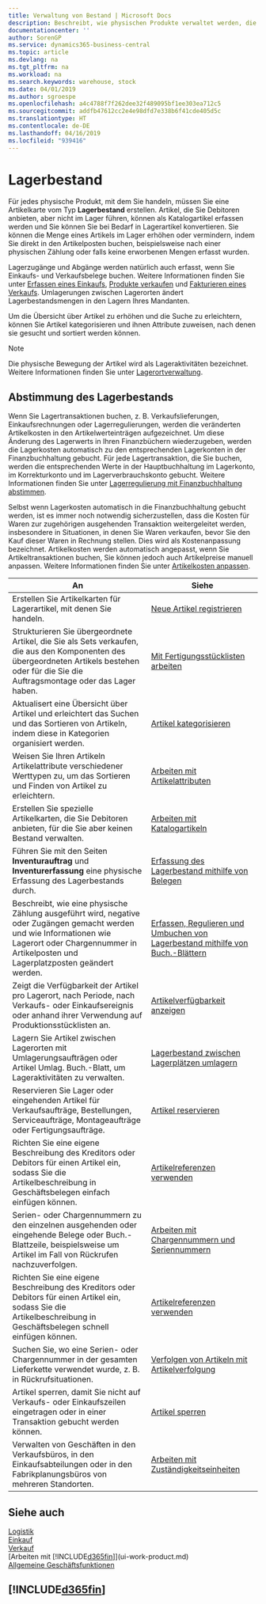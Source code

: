 ```yaml
---
title: Verwaltung von Bestand | Microsoft Docs
description: Beschreibt, wie physischen Produkte verwaltet werden, die Sie im Lagerbestand in Ihrem Lager verwalten.
documentationcenter: ''
author: SorenGP
ms.service: dynamics365-business-central
ms.topic: article
ms.devlang: na
ms.tgt_pltfrm: na
ms.workload: na
ms.search.keywords: warehouse, stock
ms.date: 04/01/2019
ms.author: sgroespe
ms.openlocfilehash: a4c4788f7f262dee32f489095bf1ee303ea712c5
ms.sourcegitcommit: addfb47612cc2e4e98dfd7e338b6f41cde405d5c
ms.translationtype: HT
ms.contentlocale: de-DE
ms.lasthandoff: 04/16/2019
ms.locfileid: "939416"
---
```

# <a name="inventory"></a>Lagerbestand
Für jedes physische Produkt, mit dem Sie handeln, müssen Sie eine Artikelkarte vom Typ **Lagerbestand** erstellen. Artikel, die Sie Debitoren anbieten, aber nicht im Lager führen, können als Katalogartikel erfassen werden und Sie können Sie bei Bedarf in Lagerartikel konvertieren. Sie können die Menge eines Artikels im Lager erhöhen oder vermindern, indem Sie direkt in den Artikelposten buchen, beispielsweise nach einer physischen Zählung oder falls keine erworbenen Mengen erfasst wurden.

Lagerzugänge und Abgänge werden natürlich auch erfasst, wenn Sie Einkaufs- und Verkaufsbelege buchen. Weitere Informationen finden Sie unter [Erfassen eines Einkaufs](purchasing-how-record-purchases.md), [Produkte verkaufen](sales-how-sell-products.md) und [Fakturieren eines Verkaufs](sales-how-invoice-sales.md). Umlagerungen zwischen Lagerorten ändert Lagerbestandsmengen in den Lagern Ihres Mandanten.   

Um die Übersicht über Artikel zu erhöhen und die Suche zu erleichtern, können Sie Artikel kategorisieren und ihnen Attribute zuweisen, nach denen sie gesucht und sortiert werden können.

> [!NOTE]
> Die physische Bewegung der Artikel wird als Lageraktivitäten bezeichnet. Weitere Informationen finden Sie unter [Lagerortverwaltung](warehouse-manage-warehouse.md).

## <a name="inventory-reconciliation"></a>Abstimmung des Lagerbestands
Wenn Sie Lagertransaktionen buchen, z. B. Verkaufslieferungen, Einkaufsrechnungen oder Lagerregulierungen, werden die veränderten Artikelkosten in den Artikelwerteinträgen aufgezeichnet. Um diese Änderung des Lagerwerts in Ihren Finanzbüchern wiederzugeben, werden die Lagerkosten automatisch zu den entsprechenden Lagerkonten in der Finanzbuchhaltung gebucht. Für jede Lagertransaktion, die Sie buchen, werden die entsprechenden Werte in der Hauptbuchhaltung im Lagerkonto, im Korrekturkonto und im Lagerverbrauchskonto gebucht. Weitere Informationen finden Sie unter [Lagerregulierung mit Finanzbuchhaltung abstimmen](finance-how-to-post-inventory-costs-to-the-general-ledger.md).

Selbst wenn Lagerkosten automatisch in die Finanzbuchhaltung gebucht werden, ist es immer noch notwendig sicherzustellen, dass die Kosten für Waren zur zugehörigen ausgehenden Transaktion weitergeleitet werden, insbesondere in Situationen, in denen Sie Waren verkaufen, bevor Sie den Kauf dieser Waren in Rechnung stellen. Dies wird als Kostenanpassung bezeichnet. Artikelkosten werden automatisch angepasst, wenn Sie Artikeltransaktionen buchen, Sie können jedoch auch Artikelpreise manuell anpassen. Weitere Informationen finden Sie unter [Artikelkosten anpassen](inventory-how-adjust-item-costs.md).

|An |Siehe |
|---|----|
|Erstellen Sie Artikelkarten für Lagerartikel, mit denen Sie handeln.|[Neue Artikel registrieren](inventory-how-register-new-items.md)|
|Strukturieren Sie übergeordnete Artikel, die Sie als Sets verkaufen, die aus den Komponenten des übergeordneten Artikels bestehen oder für die Sie die Auftragsmontage oder das Lager haben.|[Mit Fertigungsstücklisten arbeiten](inventory-how-work-BOMs.md)|
|Aktualisert eine Übersicht über Artikel und erleichtert das Suchen und das Sortieren von Artikeln, indem diese in Kategorien organisiert werden.|[Artikel kategorisieren](inventory-how-categorize-items.md)|
|Weisen Sie Ihren Artikeln Artikelattribute verschiedener Werttypen zu, um das Sortieren und Finden von Artikel zu erleichtern.|[Arbeiten mit Artikelattributen](inventory-how-work-item-attributes.md)|
|Erstellen Sie spezielle Artikelkarten, die Sie Debitoren anbieten, für die Sie aber keinen Bestand verwalten.|[Arbeiten mit Katalogartikeln](inventory-how-work-nonstock-items.md)|
|Führen Sie mit den Seiten **Inventurauftrag** und **Inventurerfassung** eine physische Erfassung des Lagerbestands durch.|[Erfassung des Lagerbestand mithilfe von Belegen](inventory-how-count-inventory-with-documents.md)|
|Beschreibt, wie eine physische Zählung ausgeführt wird, negative oder Zugängen gemacht werden und wie Informationen wie Lagerort oder Chargennummer in Artikelposten und Lagerplatzposten geändert werden.|[Erfassen, Regulieren und Umbuchen von Lagerbestand mithilfe von Buch.-Blättern](inventory-how-count-adjust-reclassify.md)|
|Zeigt die Verfügbarkeit der Artikel pro Lagerort, nach Periode, nach Verkaufs- oder Einkaufsereignis oder anhand ihrer Verwendung auf Produktionsstücklisten an.|[Artikelverfügbarkeit anzeigen](inventory-how-availability-overview.md)|
|Lagern Sie Artikel zwischen Lagerorten mit Umlagerungsaufträgen oder Artikel Umlag. Buch.-Blatt, um Lageraktivitäten zu verwalten.|[Lagerbestand zwischen Lagerplätzen umlagern](inventory-how-transfer-between-locations.md)|
|Reservieren Sie Lager oder eingehenden Artikel für Verkaufsaufträge, Bestellungen, Serviceaufträge, Montageaufträge oder Fertigungsaufträge.|[Artikel reservieren](inventory-how-to-reserve-items.md)|
|Richten Sie eine eigene Beschreibung des Kreditors oder Debitors für einen Artikel ein, sodass Sie die Artikelbeschreibung in Geschäftsbelegen einfach einfügen können.|[Artikelreferenzen verwenden](inventory-how-use-item-cross-refs.md)|
|Serien- oder Chargennummern zu den einzelnen ausgehenden oder eingehende Belege oder Buch.-Blattzeile, beispielsweise um Artikel im Fall von Rückrufen nachzuverfolgen.|[Arbeiten mit Chargennummern und Seriennummern](inventory-how-work-item-tracking.md)|
|Richten Sie eine eigene Beschreibung des Kreditors oder Debitors für einen Artikel ein, sodass Sie die Artikelbeschreibung in Geschäftsbelegen schnell einfügen können.|[Artikelreferenzen verwenden](inventory-how-use-item-cross-refs.md)|
|Suchen Sie, wo eine Serien- oder Chargennummer in der gesamten Lieferkette verwendet wurde, z. B. in Rückrufsituationen.|[Verfolgen von Artikeln mit Artikelverfolgung](inventory-how-to-trace-item-tracked-items.md)|
|Artikel sperren, damit Sie nicht auf Verkaufs- oder Einkaufszeilen eingetragen oder in einer Transaktion gebucht werden können.|[Artikel sperren](inventory-how-block-items.md)|
|Verwalten von Geschäften in den Verkaufsbüros, in den Einkaufsabteilungen oder in den Fabrikplanungsbüros von mehreren Standorten.|[Arbeiten mit Zuständigkeitseinheiten](inventory-responsibility-centers.md)|

## <a name="see-also"></a>Siehe auch  
[Logistik](warehouse-manage-warehouse.md)  
[Einkauf](purchasing-manage-purchasing.md)  
[Verkauf](sales-manage-sales.md)    
[Arbeiten mit [!INCLUDE[d365fin](includes/d365fin_md.md)]](ui-work-product.md)  
[Allgemeine Geschäftsfunktionen](ui-across-business-areas.md)

## [!INCLUDE[d365fin](includes/free_trial_md.md)]  
